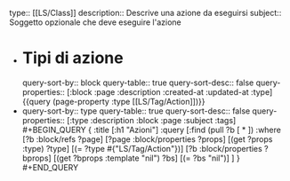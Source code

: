 type:: [[LS/Class]]
description:: Descrive una azione da eseguirsi
subject:: Soggetto opzionale che deve eseguire l'azione

- # Tipi di azione
  query-sort-by:: block
  query-table:: true
  query-sort-desc:: false
  query-properties:: [:block :page :description :created-at :updated-at :type]
  {{query (page-property :type [[LS/Tag/Action]])}}
- query-sort-by:: type
  query-table:: true
  query-sort-desc:: false
  query-properties:: [:type :description :block :page :subject :tags]
  #+BEGIN_QUERY
  { :title [:h1 "Azioni"]
    :query [:find (pull ?b [ * ])
            :where
            [?b :block/refs ?page]
         [?page :block/properties ?props]
  [(get ?props :type) ?type]
  [(= ?type #{"LS/Tag/Action"})]
  [?b :block/properties ?bprops]
  		        [(get ?bprops :template "nil") ?bs]
  		        [(= ?bs "nil")]
    ]
  }
  #+END_QUERY